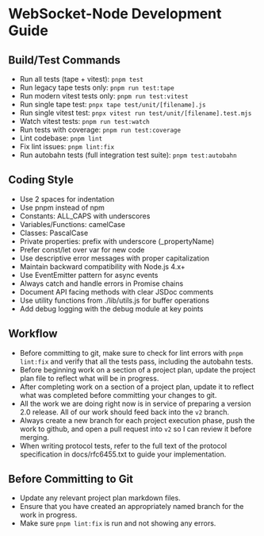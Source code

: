 # WebSocket-Node Development Guide

## Build/Test Commands

- Run all tests (tape + vitest): `pnpm test`
- Run legacy tape tests only: `pnpm run test:tape`
- Run modern vitest tests only: `pnpm run test:vitest`
- Run single tape test: `pnpx tape test/unit/[filename].js`
- Run single vitest test: `pnpx vitest run test/unit/[filename].test.mjs`
- Watch vitest tests: `pnpm run test:watch`
- Run tests with coverage: `pnpm run test:coverage`
- Lint codebase: `pnpm lint`
- Fix lint issues: `pnpm lint:fix`
- Run autobahn tests (full integration test suite): `pnpm test:autobahn`

## Coding Style

- Use 2 spaces for indentation
- Use pnpm instead of npm
- Constants: ALL_CAPS with underscores
- Variables/Functions: camelCase
- Classes: PascalCase
- Private properties: prefix with underscore (_propertyName)
- Prefer const/let over var for new code
- Use descriptive error messages with proper capitalization
- Maintain backward compatibility with Node.js 4.x+
- Use EventEmitter pattern for async events
- Always catch and handle errors in Promise chains
- Document API facing methods with clear JSDoc comments
- Use utility functions from ./lib/utils.js for buffer operations
- Add debug logging with the debug module at key points

## Workflow

- Before committing to git, make sure to check for lint errors with `pnpm lint:fix` and verify that all the tests pass, including the autobahn tests.
- Before beginning work on a section of a project plan, update the project plan file to reflect what will be in progress.
- After completing work on a section of a project plan, update it to reflect what was completed before committing your changes to git.
- All the work we are doing right now is in service of preparing a version 2.0 release. All of our work should feed back into the `v2` branch.
- Always create a new branch for each project execution phase, push the work to github, and open a pull request into `v2` so I can review it before merging.
- When writing protocol tests, refer to the full text of the protocol specification in docs/rfc6455.txt to guide your implementation.

## Before Committing to Git

- Update any relevant project plan markdown files.
- Ensure that you have created an appropriately named branch for the work in progress.
- Make sure `pnpm lint:fix` is run and not showing any errors.
